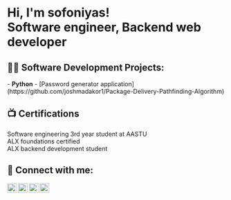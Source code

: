 <h1>Hi, I'm sofoniyas! <br/>Software engineer</a>, Backend web developer</a>

<h2>👨‍💻 Software Development Projects:</h2>
- <b>Python</b>
  - [Password generator application](https://github.com/joshmadakor1/Package-Delivery-Pathfinding-Algorithm)

<h2>📺 Certifications</h2>
Software engineering 3rd year student at AASTU<br/>
ALX foundations certified<br/>
ALX backend development student

<h2> 🤳 Connect with me:</h2>

[<img align="left" alt="JoshMadakor | YouTube" width="22px" src="https://cdn.jsdelivr.net/npm/simple-icons@v3/icons/youtube.svg" />][youtube]
[<img align="left" alt="JoshMadakor | Twitter" width="22px" src="https://cdn.jsdelivr.net/npm/simple-icons@v3/icons/twitter.svg" />][twitter]
[<img align="left" alt="JoshMadakor | LinkedIn" width="22px" src="https://cdn.jsdelivr.net/npm/simple-icons@v3/icons/linkedin.svg" />][linkedin]
[<img align="left" alt="JoshMadakor | Instagram" width="22px" src="https://cdn.jsdelivr.net/npm/simple-icons@v3/icons/instagram.svg" />][instagram]

[twitter]: https://twitter.com/
[youtube]: https://www.youtube.com/c/
[instagram]: https://www.instagram.com/so.me.fi?igsh=MW1hNWZhd2lnb2lyeA==
[linkedin]: https://linkedin.com/in/sofoniyas-alebachew-bb876b33b?utm_source=share&utm_campaign=share_via&utm_content=profile&utm_medium=android_app


